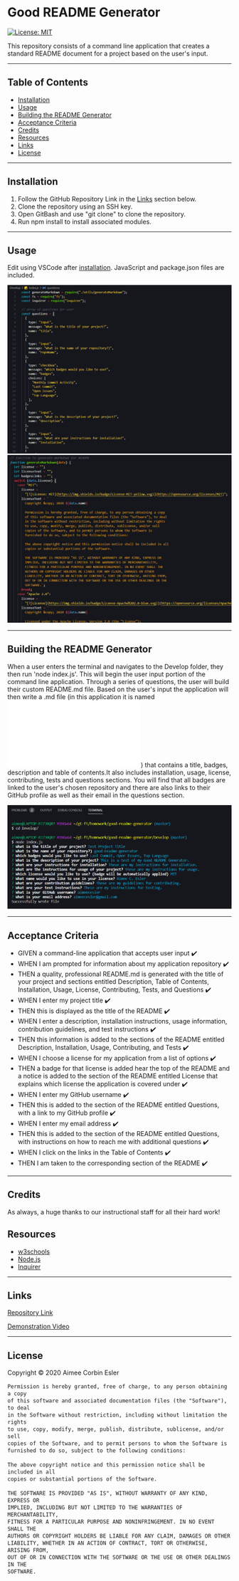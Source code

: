 # Good README Generator

[![License: MIT](https://img.shields.io/badge/License-MIT-yellow.svg)](https://opensource.org/licenses/MIT)

This repository consists of a command line application that creates a standard README document for a project based on the user's input.

-----

## Table of Contents

* [Installation](#installation)
* [Usage](#Usage)
* [Building the README Generator](#building-the-README-generator)
* [Acceptance Criteria](#acceptance-criteria)
* [Credits](#credits)
* [Resources](#resources)
* [Links](#Links)
* [License](#license)

-----

## Installation

1. Follow the GitHub Repository Link in the [Links](#Links) section below.
1. Clone the repository using an SSH key.
1. Open GitBash and use "git clone" to clone the repository.
1. Run npm install to install associated modules.

-----

## Usage

Edit using VSCode after [installation](#installation). JavaScript and package.json files are included.

![JS](./Develop/assets/indexjs.PNG)
![JS2](./Develop/assets/generatemarkdownjs.PNG)

-----

## Building the README Generator
When a user enters the terminal and navigates to the Develop folder, they then run 'node index.js'. This will begin the user input portion of the command line application. Through a series of questions, the user will build their custom README.md file. Based on the user's input the application will then write a .md file (in this application it is named ![sampleREADME.md](./Develop/sampleREADME.md)) that contains a title, badges, description and table of contents.It also includes installation, usage, license, contributing, tests and questions sections. You will find that all badges are linked to the user's chosen repository and there are also links to their GitHub profile as well as their email in the questions section.

![User Questions](./Develop/assets/questions.PNG)

-----

## Acceptance Criteria

* GIVEN a command-line application that accepts user input :heavy_check_mark:
* WHEN I am prompted for information about my application repository :heavy_check_mark:
* THEN a quality, professional README.md is generated with the title of your project and sections entitled Description, Table of Contents, Installation, Usage, License, Contributing, Tests, and Questions :heavy_check_mark:
* WHEN I enter my project title :heavy_check_mark:
* THEN this is displayed as the title of the README :heavy_check_mark:
* WHEN I enter a description, installation instructions, usage information, contribution guidelines, and test instructions :heavy_check_mark:
* THEN this information is added to the sections of the README entitled Description, Installation, Usage, Contributing, and Tests :heavy_check_mark:
* WHEN I choose a license for my application from a list of options :heavy_check_mark:
* THEN a badge for that license is added hear the top of the README and a notice is added to the section of the README entitled License that explains which license the application is covered under :heavy_check_mark:
* WHEN I enter my GitHub username :heavy_check_mark:
* THEN this is added to the section of the README entitled Questions, with a link to my GitHub profile :heavy_check_mark:
* WHEN I enter my email address :heavy_check_mark:
* THEN this is added to the section of the README entitled Questions, with instructions on how to reach me with additional questions :heavy_check_mark:
* WHEN I click on the links in the Table of Contents :heavy_check_mark:
* THEN I am taken to the corresponding section of the README :heavy_check_mark:

-----

## Credits
As always, a huge thanks to our instructional staff for all their hard work!

## Resources

* [w3schools](https://www.w3schools.com)
* [Node.js](https://nodejs.org/en/)
* [Inquirer](https://www.npmjs.com/package/inquirer)

-----

## Links
[Repository Link](https://github.com/aimeecesler/good-readme-generator)

[Demonstration Video](https://drive.google.com/file/d/1HyuqeJPrYyaCbIgn9nSgAanm_AS1BxZi/view)

-----

## License
Copyright &copy; 2020 Aimee Corbin Esler

    Permission is hereby granted, free of charge, to any person obtaining a copy
    of this software and associated documentation files (the "Software"), to deal
    in the Software without restriction, including without limitation the rights
    to use, copy, modify, merge, publish, distribute, sublicense, and/or sell
    copies of the Software, and to permit persons to whom the Software is
    furnished to do so, subject to the following conditions:

    The above copyright notice and this permission notice shall be included in all
    copies or substantial portions of the Software.

    THE SOFTWARE IS PROVIDED "AS IS", WITHOUT WARRANTY OF ANY KIND, EXPRESS OR
    IMPLIED, INCLUDING BUT NOT LIMITED TO THE WARRANTIES OF MERCHANTABILITY,
    FITNESS FOR A PARTICULAR PURPOSE AND NONINFRINGEMENT. IN NO EVENT SHALL THE
    AUTHORS OR COPYRIGHT HOLDERS BE LIABLE FOR ANY CLAIM, DAMAGES OR OTHER
    LIABILITY, WHETHER IN AN ACTION OF CONTRACT, TORT OR OTHERWISE, ARISING FROM,
    OUT OF OR IN CONNECTION WITH THE SOFTWARE OR THE USE OR OTHER DEALINGS IN THE
    SOFTWARE.